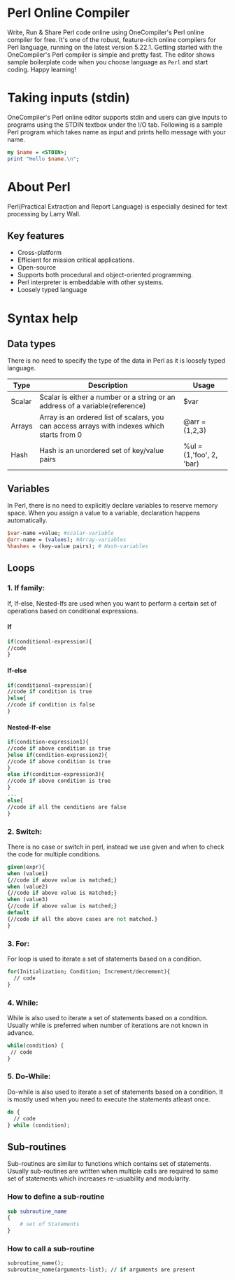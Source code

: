 # Perl Online Compiler

Write, Run & Share Perl code online using OneCompiler's Perl online compiler for free. It's one of the robust, feature-rich online compilers for Perl language, running on the latest version 5.22.1. Getting started with the OneCompiler's Perl compiler is simple and pretty fast. The editor shows sample boilerplate code when you choose language as `Perl` and start coding. Happy learning!

# Taking inputs (stdin)

OneCompiler's Perl online editor supports stdin and users can give inputs to programs using the STDIN textbox under the I/O tab. Following is a sample Perl program which takes name as input and prints hello message with your name.

```perl
my $name = <STDIN>;             
print "Hello $name.\n";          
```
# About Perl

Perl(Practical Extraction and Report Language) is especially desined for text processing by Larry Wall. 

## Key features
* Cross-platform
* Efficient for mission critical applications.
* Open-source
* Supports both procedural and object-oriented programming.
* Perl interpreter is embeddable with other systems.
* Loosely typed language

# Syntax help

## Data types

There is no need to specify the type of the data in Perl as it is loosely typed language. 

|Type|Description|Usage|
|----|----|----|
|Scalar|Scalar is either a number or a string or an address of a variable(reference)|$var|
|Arrays|Array is an ordered list of scalars, you can access arrays with indexes which starts from 0|@arr = (1,2,3)|
|Hash|Hash is an unordered set of key/value pairs|%ul = (1,'foo', 2, 'bar)|


## Variables

In Perl, there is no need to explicitly declare variables to reserve memory space. When you assign a value to a variable, declaration happens automatically.

```perl
$var-name =value; #scalar-variable
@arr-name = (values); #Array-variables
%hashes = (key-value pairs); # Hash-variables 
```
## Loops

### 1. If family:

If, If-else, Nested-Ifs are used when you want to perform a certain set of operations based on conditional expressions.

#### If

```perl
if(conditional-expression){    
//code    
} 
```

#### If-else
```perl
if(conditional-expression){  
//code if condition is true  
}else{  
//code if condition is false  
} 
```

#### Nested-If-else
```perl
if(condition-expression1){  
//code if above condition is true  
}else if(condition-expression2){  
//code if above condition is true  
}  
else if(condition-expression3){  
//code if above condition is true  
}  
...  
else{  
//code if all the conditions are false  
}  
```

### 2. Switch:

There is no case or switch in perl, instead we use given and when to check the code for multiple conditions.

```perl
given(expr){    
when (value1)  
{//code if above value is matched;}    
when (value2)  
{//code if above value is matched;}   
when (value3)  
{//code if above value is matched;}  
default  
{//code if all the above cases are not matched.}     
} 
```

### 3. For:

For loop is used to iterate a set of statements based on a condition.

```perl
for(Initialization; Condition; Increment/decrement){  
  // code  
} 
```


### 4. While:

While is also used to iterate a set of statements based on a condition. Usually while is preferred when number of iterations are not known in advance.

```perl
while(condition) {  
 // code 
}  
```
### 5. Do-While:

Do-while is also used to iterate a set of statements based on a condition. It is mostly used when you need to execute the statements atleast once.

```perl
do {
  // code 
} while (condition); 
```

## Sub-routines

Sub-routines are similar to functions which contains set of statements. Usually sub-routines are written when multiple calls are required to same set of statements which increases re-usuability and modularity.

### How to define a sub-routine
```perl
sub subroutine_name 
{
	# set of Statements
}
```

### How to call a sub-routine
```perl
subroutine_name();
subroutine_name(arguments-list); // if arguments are present 
```

